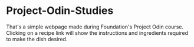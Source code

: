# Project-Odin-Studies

That's a simple webpage made during Foundation's Project Odin course. Clicking on a recipe link will show the instructions and ingredients required to make the dish desired.
